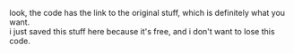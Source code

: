 look, the code has the link to the original stuff, which is definitely what you want.  
i just saved this stuff here because it's free, and i don't want to lose this code.
